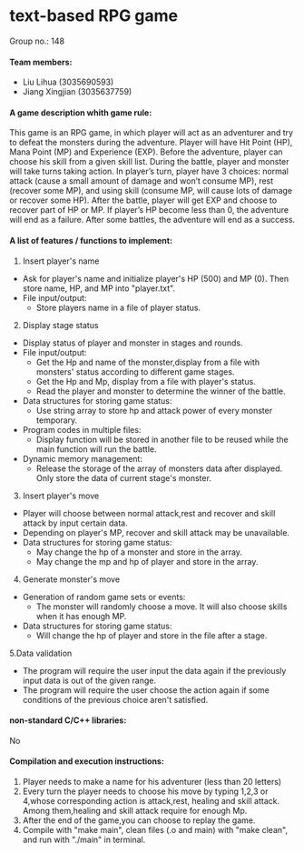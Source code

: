 # text-based RPG game

Group no.: 148

#### Team members:
- Liu Lihua (3035690593)
- Jiang Xingjian (3035637759)

#### A game description whith game rule:
This game is an RPG game, in which player will act as an adventurer and try to defeat the monsters during the adventure. 
Player will have Hit Point (HP), Mana Point (MP) and Experience (EXP). Before the adventure, player can choose his skill from a given skill list. During the battle, player and monster will take turns taking action. In player’s turn, player have 3 choices: normal attack (cause a small amount of damage and won’t consume MP), rest (recover some MP), and using skill (consume MP, will cause lots of damage or recover some HP). After the battle, player will get EXP and choose to recover part of HP or MP. If player’s HP become less than 0, the adventure will end as a failure. After some battles, the adventure will end as a success.

#### A list of features / functions to implement:

1. Insert player's name
  - Ask for player's name and initialize player's HP (500) and MP (0). Then store name, HP, and MP into "player.txt".
- File input/output:
  - Store players name in a file of player status. 

2. Display stage status
  - Display status of player and monster in stages and rounds.
- File input/output:
  - Get the Hp and name of the monster,display from a file with monsters' status according to different game stages.
  - Get the Hp and Mp, display from a file with player's status.
  - Read the player and monster to determine the winner of the battle.
- Data structures for storing game status:
  - Use string array to store hp and attack power of every monster temporary.
- Program codes in multiple files:
  - Display function will be stored in another file to be reused while the main function will run the battle. 
- Dynamic memory management:
  - Release the storage of the array of monsters data after displayed. Only store the data of current stage's monster. 

3. Insert player's move
  - Player will choose between normal attack,rest and recover and skill attack by input certain data. 
  - Depending on player's MP, recover and skill attack may be unavailable.
- Data structures for storing game status:
  - May change the hp of a monster and store in the array. 
  - May change the mp and hp of player and store in the array. 

4. Generate monster's move
- Generation of random game sets or events:
  - The monster will randomly choose a move. It will also choose skills when it has enough MP.
- Data structures for storing game status:
  - Will change the hp of player and store in the file after a stage. 
  
5.Data validation
- The program will require the user input the data again if the previously input data is out of the given range.
- The program will require the user choose the action again if some conditions of the previous choice aren't satisfied.

#### non-standard C/C++ libraries: 
No
#### Compilation and execution instructions:
1. Player needs to make a name for his adventurer (less than 20 letters)
2. Every turn the player needs to choose his move by typing 1,2,3 or 4,whose corresponding action is attack,rest, healing and skill attack.
Among them,healing and skill attack require for enough Mp.
3. After the end of the game,you can choose to replay the game.
4. Compile with "make main", clean files (.o and main) with "make clean", and run with "./main" in terminal.
